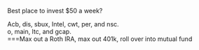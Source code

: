 
Best place to invest $50 a week?

Acb, dis, sbux, Intel, cwt, per, and nsc.   
o, main, ltc, and gcap.   
===Max out a Roth IRA, max out 401k, roll over into mutual fund   

